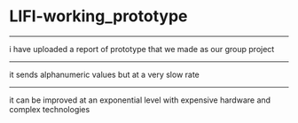 # LIFI-working_prototype
************************************************
i have uploaded a report of prototype that we made as our group project
*************************************************
it sends alphanumeric values but at a very slow rate
***************************************************
it can be improved at an exponential level with expensive hardware and complex technologies
